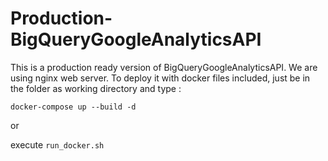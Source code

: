 # Production-BigQueryGoogleAnalyticsAPI

This is a production ready version of BigQueryGoogleAnalyticsAPI. We are using nginx web server. To deploy it with docker files included, just be in the folder as working directory and type : 

``docker-compose up --build -d ``

or 

execute ``run_docker.sh``
